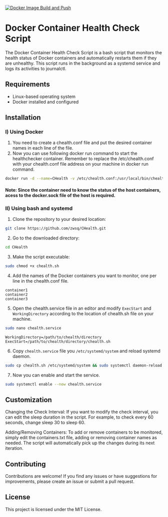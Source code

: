 [![Docker Image Build and Push](https://github.com/zwsq/CHealth/actions/workflows/docker-image.yml/badge.svg)](https://github.com/zwsq/CHealth/actions/workflows/docker-image.yml)
# Docker Container Health Check Script

The Docker Container Health Check Script is a bash script that monitors the health status of Docker containers and automatically restarts them if they are unhealthy. This script runs in the background as a systemd service and logs its activities to journalctl.

## Requirements

- Linux-based operating system
- Docker installed and configured

## Installation
  
### I) Using Docker
1. You need to create a chealth.conf file and put the desired container names in each line of the file.
2. Now you can use following docker run command to start the healthchecker container. Remember to replace the /etc/chealth.conf with your chealth.conf file address on your machine in docker run command.
```bash
docker run -d --name=CHealth -v /etc/chealth.conf:/usr/local/bin/chealth.conf -v /var/run/docker.sock:/var/run/docker.sock:ro zwsq/chealth:10
```
#### Note: Since the container need to know the status of the host containers, acess to the docker.sock file of the host is required.
### II) Using bash and systemd
1. Clone the repository to your desired location:

```bash
git clone https://github.com/zwsq/CHealth.git
```
2. Go to the downloaded directory:

```bash
cd CHealth
```
3. Make the script executable:
```bash
sudo chmod +x chealth.sh
```
4. Add the names of the Docker containers you want to monitor, one per line in the chealth.conf file.
```
container1
container2
container3
```
5. Open the chealth.service file in an editor and modify `ExecStart` and `WorkingDirectory` according to the location of chealth.sh file on your machine.
```bash
sudo nano chealth.service
```

```
WorkingDirectory=/path/to/chealth/directory
ExecStart=/path/to/chealth/directory/chealth.sh
```
6. Copy `chealth.service` file you `/etc/systemd/system` and reload systemd daemon.
```bash
sudo cp chealth.sh /etc/systemd/system && sudo systemctl daemon-reload
```
7. Now you can enable and start the service.
```bash
sudo systemctl enable --now chealth.service
```

## Customization
Changing the Check Interval: If you want to modify the check interval, you can edit the sleep duration in the script. For example, to check every 60 seconds, change sleep 30 to sleep 60.

Adding/Removing Containers: To add or remove containers to be monitored, simply edit the containers.txt file, adding or removing container names as needed. The script will automatically pick up the changes during its next iteration.

## Contributing
Contributions are welcome! If you find any issues or have suggestions for improvements, please create an issue or submit a pull request.

## License
This project is licensed under the MIT License.
